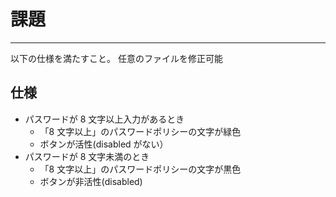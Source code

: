 # 課題

---

以下の仕様を満たすこと。
任意のファイルを修正可能

## 仕様

- パスワードが 8 文字以上入力があるとき
  - 「8 文字以上」のパスワードポリシーの文字が緑色
  - ボタンが活性(disabled がない）
- パスワードが 8 文字未満のとき
  - 「8 文字以上」のパスワードポリシーの文字が黒色
  - ボタンが非活性(disabled)

